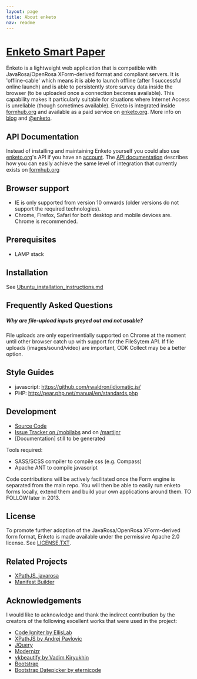 ```yaml
---
layout: page
title: About enketo
nav: readme
---
```



[Enketo Smart Paper](http://enketo.org)
======

Enketo is a lightweight web application that is compatible with JavaRosa/OpenRosa XForm-derived format and compliant servers. It is 'offline-cable' which means it is able to launch offline (after 1 successful online launch) and is able to persistently store survey data inside the browser (to be uploaded once a connection becomes available). This capability makes it particularly suitable for situations where Internet Access is unreliable (though sometimes available). Enketo is integrated inside [formhub.org](http://formhub.org) and available as a paid service on [enketo.org](http://enketo.org). More info on [blog](http://blog.enketo.org) and [@enketo](https://twitter.com/enketo).

API Documentation
--------------
Instead of installing and maintaining Enketo yourself you could also use [enketo.org](https://enketo.org)'s API if you have an [account](https://accounts.enketo.org). The [API documentation](http://apidocs.enketo.org) describes how you can easily achieve the same level of integration that currently exists on [formhub.org](https://formhub.org)


Browser support
---------------
- IE is only supported from version 10 onwards (older versions do not support the required technologies). 
- Chrome, Firefox, Safari for both desktop and mobile devices are. Chrome is recommended.

Prerequisites
-----------
- LAMP stack

Installation
-----------
See [Ubuntu_installation_instructions.md](https://github.com/modilabs/enketo/blob/master/Ubuntu_installation_instructions.md)

Frequently Asked Questions
---------------------------
##### Why are file-upload inputs greyed out and not usable?
File uploads are only experimentially supported on Chrome at the moment until other browser catch up with support for the FileSytem API. If file uploads (images/sound/video) are important, ODK Collect may be a better option.

Style Guides
-----------
* javascript: https://github.com/rwaldron/idiomatic.js/
* PHP: http://pear.php.net/manual/en/standards.php

Development
-----------
* [Source Code](https://github.com/MartijnR/enketo)
* [Issue Tracker on /mobilabs](https://github.com/modilabs/enketo/issues) and on [/martijnr](https://github.com/MartijnR/enketo/issues)
* [Documentation] still to be generated

Tools required:

* SASS/SCSS compiler to compile css (e.g. Compass)
* Apache ANT to compile javascript 

Code contributions will be actively facilitated once the Form engine is separated from the main repo. You will then be able to easily run enketo forms locally, extend them and build your own applications around them. TO FOLLOW later in 2013.

License
-------
To promote further adoption of the JavaRosa/OpenRosa XForm-derived form format, Enketo is made available under the permissive Apache 2.0 license. See [LICENSE.TXT](https://github.com/MartijnR/enketo/blob/master/LICENSE.TXT). 

Related Projects
----------------
* [XPathJS_javarosa](https://github.com/MartijnR/xpathjs_javarosa)
* [Manifest Builder](https://github.com/MartijnR/Manifest-Builder)

Acknowledgements
----------------
I would like to acknowledge and thank the indirect contribution by the creators of the following excellent works that were used in the project:

* [Code Igniter by EllisLab](http://codeigniter.com)
* [XPathJS by Andrej Pavlovic](https://github.com/andrejpavlovic/xpathjs)
* [JQuery](http://jquery.com)
* [Modernizr](http://modernizr.com)
* [vkbeautify by Vadim Kiryukhin](https://github.com/vkiryukhin/vkBeautify)
* [Bootstrap](http://twitter.github.com/bootstrap/)
* [Bootstrap Datepicker by eternicode](https://github.com/eternicode/bootstrap-datepicker)